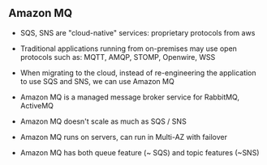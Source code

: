 ## Amazon MQ
- SQS, SNS are "cloud-native" services: proprietary protocols from aws
- Traditional applications running from on-premises may use open protocols such as: MQTT, AMQP, STOMP, Openwire, WSS
- When migrating to the cloud, instead of re-engineering the application to use SQS and SNS, we can use Amazon MQ
- Amazon MQ is a managed message broker service for RabbitMQ, ActiveMQ

- Amazon MQ doesn't scale as much as SQS / SNS
- Amazon MQ runs on servers, can run in Multi-AZ with failover
- Amazon MQ has both queue feature (~ SQS) and topic features (~SNS)
